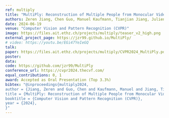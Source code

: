 ```yaml
---
ref: multiply
title: "MultiPly: Reconstruction of Multiple People from Monocular Video in the Wild"
authors: Zeren Jiang, Chen Guo, Manuel Kaufmann, Tianjian Jiang, Julien Valentin, Otmar Hilliges, Jie Song
date: 2024-06-19
venue: "Computer Vision and Pattern Recognition (CVPR)"
image: https://files.ait.ethz.ch/projects/multiply/teaser_v2_high.png
external_project_page: https://jzr99.github.io/MultiPly/
# video: https://youtu.be/EGi47YeIeGQ
talk: 
paper: https://files.ait.ethz.ch/projects/multiply/CVPR2024_MultiPly.pdf
poster: 
data: 
code: https://github.com/jzr99/MultiPly
conference_url: https://cvpr2024.thecvf.com/
equal_contributions: 0, 1
award: Accepted as Oral Presentation (Top 3.3%)
bibtex: "@inproceedings{multiply2024,
author = {Jiang, Zeren and Guo, Chen and Kaufmann, Manuel and Jiang, Tianjian and Valentin, Julien and Hilliges, Otmar and Song, Jie}, 
title = {MultiPly: Reconstruction of Multiple People from Monocular Video in the Wild}, 
booktitle = {Computer Vision and Pattern Recognition (CVPR)},
year = {2024},
}"
---
```

